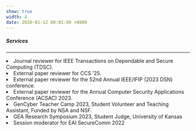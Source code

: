 ```yaml
---
show: true
width: 4
date: 2020-01-12 00:01:00 +0800
---
```


<div class="p-4">
    <h5>Services</h5>
    <hr />
    <p>
        <li> Journal reviewer for IEEE Transactions on Dependable and Secure Computing (TDSC).  </li>
        <li> External paper reviewer for CCS ’25.  </li>
        <li> External paper reviewer for the 52nd Annual IEEE/IFIP (2023 DSN) conference.  </li>
        <li> External paper reviewer for the Annual Computer Security Applications Conference (ACSAC) 2023. </li>
        <li> GenCyber Teacher Camp 2023, Student Volunteer and Teaching Assistant, Funded by NSA and NSF. </li>
        <li> GEA Research Symposium 2023, Student Judge, University of Kansas</li>
        <li> Session moderator for EAI SecureComm 2022</li>
    </p>
</div>

